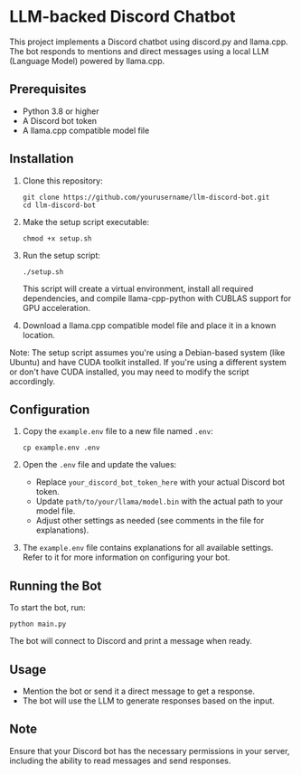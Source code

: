 # LLM-backed Discord Chatbot

This project implements a Discord chatbot using discord.py and llama.cpp. The bot responds to mentions and direct messages using a local LLM (Language Model) powered by llama.cpp.

## Prerequisites

- Python 3.8 or higher
- A Discord bot token
- A llama.cpp compatible model file

## Installation

1. Clone this repository:
   ```
   git clone https://github.com/yourusername/llm-discord-bot.git
   cd llm-discord-bot
   ```

2. Make the setup script executable:
   ```
   chmod +x setup.sh
   ```

3. Run the setup script:
   ```
   ./setup.sh
   ```

   This script will create a virtual environment, install all required dependencies, and compile llama-cpp-python with CUBLAS support for GPU acceleration.

4. Download a llama.cpp compatible model file and place it in a known location.

Note: The setup script assumes you're using a Debian-based system (like Ubuntu) and have CUDA toolkit installed. If you're using a different system or don't have CUDA installed, you may need to modify the script accordingly.

## Configuration

1. Copy the `example.env` file to a new file named `.env`:
   ```
   cp example.env .env
   ```

2. Open the `.env` file and update the values:
   - Replace `your_discord_bot_token_here` with your actual Discord bot token.
   - Update `path/to/your/llama/model.bin` with the actual path to your model file.
   - Adjust other settings as needed (see comments in the file for explanations).

3. The `example.env` file contains explanations for all available settings. Refer to it for more information on configuring your bot.

## Running the Bot

To start the bot, run:

```
python main.py
```

The bot will connect to Discord and print a message when ready.

## Usage

- Mention the bot or send it a direct message to get a response.
- The bot will use the LLM to generate responses based on the input.

## Note

Ensure that your Discord bot has the necessary permissions in your server, including the ability to read messages and send responses.

